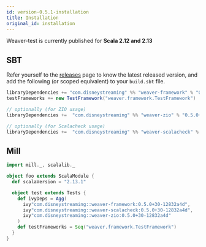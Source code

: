 ```yaml
---
id: version-0.5.1-installation
title: Installation
original_id: installation
---
```


Weaver-test is currently published for **Scala 2.12 and 2.13**

## SBT

Refer yourself to the [releases](https://github.com/disneystreaming/weaver-test/releases) page to know the latest released version, and add the following (or scoped equivalent) to your `build.sbt` file.

```scala
libraryDependencies += "com.disneystreaming" %% "weaver-framework" % "0.5.0+30-12832a4d" % Test
testFrameworks += new TestFramework("weaver.framework.TestFramework")

// optionally (for ZIO usage)
libraryDependencies +=  "com.disneystreaming" %% "weaver-zio" % "0.5.0+30-12832a4d" % Test

// optionally (for Scalacheck usage)
libraryDependencies +=  "com.disneystreaming" %% "weaver-scalacheck" % "0.5.0+30-12832a4d" % Test
```

## Mill

```scala
import mill._, scalalib._

object foo extends ScalaModule {
  def scalaVersion = "2.13.1"

  object test extends Tests {
    def ivyDeps = Agg(
      ivy"com.disneystreaming::weaver-framework:0.5.0+30-12832a4d",
      ivy"com.disneystreaming::weaver-scalacheck:0.5.0+30-12832a4d",
      ivy"com.disneystreaming::weaver-zio:0.5.0+30-12832a4d"
    )
    def testFrameworks = Seq("weaver.framework.TestFramework")
  }
}
```
